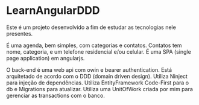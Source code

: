 # LearnAngularDDD

Este é um projeto desenvolvido a fim de estudar as tecnologias nele presentes.

É uma agenda, bem simples, com categorias e contatos.
Contatos tem nome, categoria, e um telefone residencial e/ou celular.
É uma SPA (single page application) em angularjs.

O back-end é uma web api com owin e bearer authentication.
Está arquitetado de acordo com o DDD (domain driven design).
Utiliza Ninject para injeção de dependências.
Utiliza EntityFramework Code-First para o db e Migrations para atualizar.
Utiliza uma UnitOfWork criada por mim para gerenciar as transactions com o banco.
